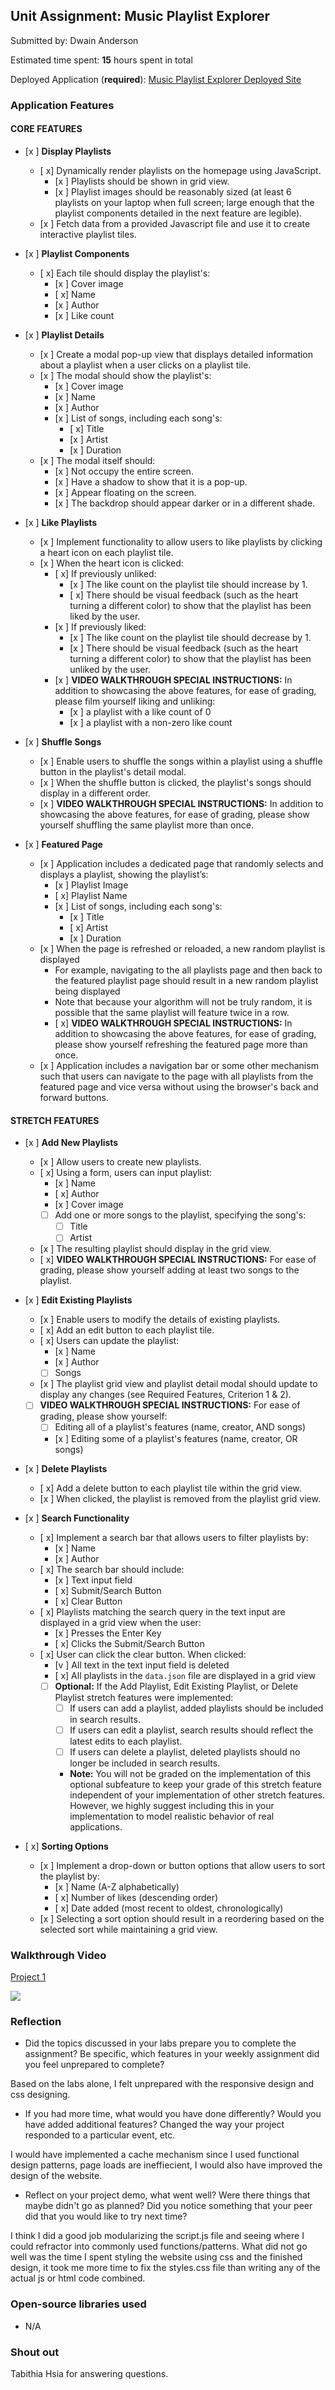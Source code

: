 ## Unit Assignment: Music Playlist Explorer

Submitted by: Dwain Anderson

Estimated time spent: **15** hours spent in total

Deployed Application (**required**): [Music Playlist Explorer Deployed Site](https://site-unit2-project1-music-playlist-quui.onrender.com)

### Application Features

#### CORE FEATURES

- [x ] **Display Playlists**

  - [ x] Dynamically render playlists on the homepage using JavaScript.
    - [x ] Playlists should be shown in grid view.
    - [x ] Playlist images should be reasonably sized (at least 6 playlists on your laptop when full screen; large enough that the playlist components detailed in the next feature are legible).
  - [x ] Fetch data from a provided Javascript file and use it to create interactive playlist tiles.

- [x ] **Playlist Components**

  - [ x] Each tile should display the playlist's:
    - [x ] Cover image
    - [ x] Name
    - [x ] Author
    - [x ] Like count

- [x ] **Playlist Details**

  - [x ] Create a modal pop-up view that displays detailed information about a playlist when a user clicks on a playlist tile.
  - [x ] The modal should show the playlist's:
    - [x ] Cover image
    - [x ] Name
    - [x ] Author
    - [x ] List of songs, including each song's:
      - [ x] Title
      - [x ] Artist
      - [x ] Duration
  - [x ] The modal itself should:
    - [x ] Not occupy the entire screen.
    - [x ] Have a shadow to show that it is a pop-up.
    - [x ] Appear floating on the screen.
    - [x ] The backdrop should appear darker or in a different shade.

- [x ] **Like Playlists**

  - [x ] Implement functionality to allow users to like playlists by clicking a heart icon on each playlist tile.
  - [x ] When the heart icon is clicked:
    - [ x] If previously unliked:
      - [x ] The like count on the playlist tile should increase by 1.
      - [ x] There should be visual feedback (such as the heart turning a different color) to show that the playlist has been liked by the user.
    - [x ] If previously liked:
      - [x ] The like count on the playlist tile should decrease by 1.
      - [x ] There should be visual feedback (such as the heart turning a different color) to show that the playlist has been unliked by the user.
    - [x ] **VIDEO WALKTHROUGH SPECIAL INSTRUCTIONS:** In addition to showcasing the above features, for ease of grading, please film yourself liking and unliking:
      - [x ] a playlist with a like count of 0
      - [x ] a playlist with a non-zero like count

- [x ] **Shuffle Songs**
  - [x ] Enable users to shuffle the songs within a playlist using a shuffle button in the playlist's detail modal.
  - [x ] When the shuffle button is clicked, the playlist's songs should display in a different order.
  - [x ] **VIDEO WALKTHROUGH SPECIAL INSTRUCTIONS:** In addition to showcasing the above features, for ease of grading, please show yourself shuffling the same playlist more than once.
- [x ] **Featured Page**
  - [x ] Application includes a dedicated page that randomly selects and displays a playlist, showing the playlist’s:
    - [x ] Playlist Image
    - [ x] Playlist Name
    - [x ] List of songs, including each song's:
      - [x ] Title
      - [ x] Artist
      - [x ] Duration
  - [x ] When the page is refreshed or reloaded, a new random playlist is displayed
    - For example, navigating to the all playlists page and then back to the featured playlist page should result in a new random playlist being displayed
    - Note that because your algorithm will not be truly random, it is possible that the same playlist will feature twice in a row.
    - [ x] **VIDEO WALKTHROUGH SPECIAL INSTRUCTIONS:** In addition to showcasing the above features, for ease of grading, please show yourself refreshing the featured page more than once.
  - [x ] Application includes a navigation bar or some other mechanism such that users can navigate to the page with all playlists from the featured page and vice versa without using the browser's back and forward buttons.

#### STRETCH FEATURES

- [x ] **Add New Playlists**

  - [x ] Allow users to create new playlists.
  - [ x] Using a form, users can input playlist:
    - [x ] Name
    - [ x] Author
    - [x ] Cover image
    - [ ] Add one or more songs to the playlist, specifying the song's:
      - [ ] Title
      - [ ] Artist
  - [x ] The resulting playlist should display in the grid view.
  - [ x] **VIDEO WALKTHROUGH SPECIAL INSTRUCTIONS:** For ease of grading, please show yourself adding at least two songs to the playlist.

- [x ] **Edit Existing Playlists**

  - [x ] Enable users to modify the details of existing playlists.
  - [ x] Add an edit button to each playlist tile.
  - [ x] Users can update the playlist:
    - [x ] Name
    - [x ] Author
    - [ ] Songs
  - [x ] The playlist grid view and playlist detail modal should update to display any changes (see Required Features, Criterion 1 & 2).
  - [ ] **VIDEO WALKTHROUGH SPECIAL INSTRUCTIONS:** For ease of grading, please show yourself:
    - [ ] Editing all of a playlist's features (name, creator, AND songs)
    - [x ] Editing some of a playlist's features (name, creator, OR songs)

- [x ] **Delete Playlists**

  - [ x] Add a delete button to each playlist tile within the grid view.
  - [x ] When clicked, the playlist is removed from the playlist grid view.

- [x ] **Search Functionality**

  - [ x] Implement a search bar that allows users to filter playlists by:
    - [x ] Name
    - [x ] Author
  - [ x] The search bar should include:
    - [x ] Text input field
    - [ x] Submit/Search Button
    - [ x] Clear Button
  - [ x] Playlists matching the search query in the text input are displayed in a grid view when the user:
    - [x ] Presses the Enter Key
    - [ x] Clicks the Submit/Search Button
  - [ x] User can click the clear button. When clicked:
    - [v ] All text in the text input field is deleted
    - [ x] All playlists in the `data.json` file are displayed in a grid view
    - [ ] **Optional:** If the Add Playlist, Edit Existing Playlist, or Delete Playlist stretch features were implemented:
      - [ ] If users can add a playlist, added playlists should be included in search results.
      - [ ] If users can edit a playlist, search results should reflect the latest edits to each playlist.
      - [ ] If users can delete a playlist, deleted playlists should no longer be included in search results.
      - **Note:** You will not be graded on the implementation of this optional subfeature to keep your grade of this stretch feature independent of your implementation of other stretch features. However, we highly suggest including this in your implementation to model realistic behavior of real applications.

- [ x] **Sorting Options**
  - [x ] Implement a drop-down or button options that allow users to sort the playlist by:
    - [x ] Name (A-Z alphabetically)
    - [ x] Number of likes (descending order)
    - [ x] Date added (most recent to oldest, chronologically)
  - [x ] Selecting a sort option should result in a reordering based on the selected sort while maintaining a grid view.

### Walkthrough Video

<a href="https://www.loom.com/share/e9bb337e08db43b880f826bb321a9c47?sid=e69f94c3-325d-45e1-9d1a-48d6cc3dc8bd">
   <p>Project 1</p>
   <img style="max-width:300px;" src="https://cdn.loom.com/sessions/thumbnails/e9bb337e08db43b880f826bb321a9c47?sid=e69f94c3-325d-45e1-9d1a-48d6cc3dc8bd-with-play.gif">
</a>



### Reflection

- Did the topics discussed in your labs prepare you to complete the assignment? Be specific, which features in your weekly assignment did you feel unprepared to complete?

Based on the labs alone, I felt unprepared with the responsive design and css designing.

- If you had more time, what would you have done differently? Would you have added additional features? Changed the way your project responded to a particular event, etc.

I would have implemented a cache mechanism since I used functional design patterns, page loads are ineffiecient, I would also have improved the design of the website. 

- Reflect on your project demo, what went well? Were there things that maybe didn't go as planned? Did you notice something that your peer did that you would like to try next time?

I think I did a good job modularizing the script.js file and seeing where I could refractor into commonly used functions/patterns. What did not go well was the time I spent styling the website using css and the finished design, it took me more time to fix the styles.css file than writing any of the actual js or html code combined.

### Open-source libraries used

- N/A

### Shout out

Tabithia Hsia for answering questions.
